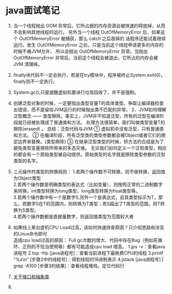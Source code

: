 # java面试笔记

1. 当一个线程抛出 OOM 异常后，它所占据的内存资源会被快速的释放掉，从而不会影响其他线程的运行。
另外当一个线程 OutOfMemoryError 后，如果这个 OutOfMemoryError 被捕获，那么 catch 之后吞掉的
话程序还能试着继续运行。发生 OutOfMemoryError 之后，只是当前这个线程申请更多的内存的时候不被JVM允许，
所以会抛出 OutOfMemoryError 异常。当抛出 OutOfMemoryError 异常后，当前这个线程会被退出，它所占的内存会被 JVM 清理掉。

2. finally块代码不一定会执行，若是在try模块中，程序被终止System.exit(0)，finally则不一定执行。

3. System.gc();只是提醒虚拟机要进行垃圾回收了，并不是强制。

4. 创建泛型对象的时候，一定要指出类型变量T的具体类型。争取让编译器检查出错误，而不是留给JVM运行的时候抛出类不匹配的异常。 
 2、JVM如何理解泛型概念 —— 类型擦除。事实上，JVM并不知道泛型，所有的泛型在编译阶段就已经被处理成了普通类和方法。 
 处理方法很简单，我们叫做类型变量T的擦除(erased) 。 总结：泛型代码与JVM ① 虚拟机中没有泛型，只有普通类和方法。 
 ② 在编译阶段，所有泛型类的类型参数都会被Object或者它们的限定边界来替换。(类型擦除) ③ 在继承泛型类型的时候，桥方法的合成是为了避免类型变量擦除所带来的多态灾难。 无论我们如何定义一个泛型类型，相应的都会有一个原始类型被自动提供。原始类型的名字就是擦除类型参数的泛型类型的名字。
 
5. 三元操作符类型的转换规则：
   1.若两个操作数不可转换，则不做转换，返回值为Object类型  
   2.若两个操作数是明确类型的表达式（比如变量），则按照正常的二进制数字来转换，int类型转换为long类型，long类型转换为float类型等。  
   3.若两个操作数中有一个是数字S,另外一个是表达式，且其类型标示为T，那么，若数字S在T的范围内，则转换为T类型；若S超出了T类型的范围，则T转换为S类型。  
   4.若两个操作数都是直接量数字，则返回值类型为范围较大者  
   
6. 如果线上某台虚机CPU Load过高，该如何快速排查原因？只介绍思路和涉及的Linux命令即可   
  造成cpu load过高的原因： Full gc次数的增大、代码中存在Bug（例如死循环、正则的不恰当使用等）都有可能造成cpu load 增高。
  1.jps -v：查看java进程号
  2.top -Hp [java进程号]：查看当前进程下最耗费CPU的线程
  3.printf "%x\n" [步骤2中的线程号]：得到线程的16进制表示
  4.jstack [java进程号] | grep -A100 [步骤3的结果]：查看线程堆栈，定位代码行
 
7. [关于接口和抽象类](src/knowledge/AbstractImpl.java)

8. 
